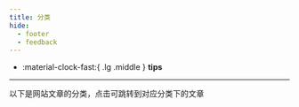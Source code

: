 ```yaml
---
title: 分类
hide:
  - footer
  - feedback
---
```


<!-- # Tags -->
<!-- !!! tip
    以下是网站文章的分类，点击可跳转到对应分类下的文章 -->

<div class="grid cards" markdown>

- :material-clock-fast:{ .lg .middle } __tips__

---

以下是网站文章的分类，点击可跳转到对应分类下的文章

</div>